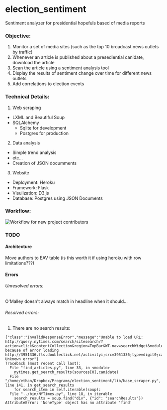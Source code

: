 # election_sentiment
Sentiment analyzer for presidential hopefuls based of media reports 

### Objective: 

1. Monitor a set of media sites (such as the top 10 broadcast news outlets by traffic)
2. Whenever an article is published about a presediential canidate, download the article
3. Scan the article using a sentiment analysis tool
4. Display the results of sentiment change over time for different news outlets
5. Add correlations to election events

### Technical Details:

1. Web scraping
 - LXML and Beautiful Soup
 - SQLAlchemy 
    - Sqlite for development
    - Postgres for production

2. Data analysis
 - Simple trend analysis
 - etc...
 - Creation of JSON documments

3. Website
 - Deployment: Heroku
 - Framework: Flask
 - Visulization: D3.js
 - Database: Postgres using JSON Documents

### Workflow:

![Workflow for new project contributors](/img/git_workflow.png)


### TODO

#### Architecture

Move authors to EAV table (is this worth it if using heroku with row limitations???)


#### Errors

###### Unresolved errors:

O'Malley doesn't always match in headline when it should...

###### Resolved errors:

1. There are no search results: 

```
{"class":"InvalidResponseError","message":"Unable to load URL: http://query.nytimes.com/search/sitesearch/?action=click&contentCollection&region=TopBar&WT.nav=searchWidget&module=SearchSubmit&pgtype=Homepage#/elizabeth+WARREN/since1851/allresults/23/allauthors/newest/ because of error loading http://3951336.fls.doubleclick.net/activityi;src=3951336;type=digit0;cat=tier30;ord=4332975815050.3037?: Unknown error"}
Traceback (most recent call last):
  File "find_articles.py", line 33, in <module>
    nytimes.get_search_results(sources[0],canidate)
  File "/home/ethan/Dropbox/Programs/election_sentiment/lib/base_scraper.py", line 141, in get_search_results
    for search_item in self.iterable(soup):
  File "../bin/NYTimes.py", line 18, in iterable
    search_results = soup.find("div", {"id": "searchResults"})
AttributeError: 'NoneType' object has no attribute 'find'
```

